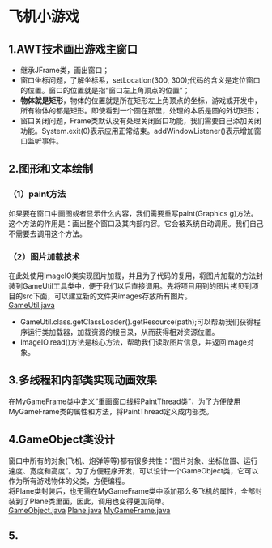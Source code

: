 ﻿# 飞机小游戏
## 1.AWT技术画出游戏主窗口
- 继承JFrame类，画出窗口；
- 窗口坐标问题，了解坐标系，setLocation(300, 300);代码的含义是定位窗口的位置。窗口的位置就是指“窗口左上角顶点的位置”；
- **物体就是矩形**，物体的位置就是所在矩形左上角顶点的坐标，游戏或开发中，所有物体的都是矩形。即使看到一个圆在那里，处理的本质是圆的外切矩形；
- 窗口关闭问题，Frame类默认没有处理关闭窗口功能，我们需要自己添加关闭功能。System.exit(0)表示应用正常结束。addWindowListener()表示增加窗口监听事件。
## 2.图形和文本绘制
### （1）paint方法
如果要在窗口中画图或者显示什么内容，我们需要重写paint(Graphics g)方法。 这个方法的作用是：画出整个窗口及其内部内容。它会被系统自动调用。我们自己不需要去调用这个方法。
### （2）图片加载技术
在此处使用ImageIO类实现图片加载，并且为了代码的复用，将图片加载的方法封装到GameUtil工具类中，便于我们以后直接调用。先将项目用到的图片拷贝到项目的src下面，可以建立新的文件夹images存放所有图片。  
[GameUtil.java](PlaneGame01/src/edu/game/GameUtil.java)
- GameUtil.class.getClassLoader().getResource(path);可以帮助我们获得程序运行类加载器，加载资源的根目录，从而获得相对资源位置。
- ImageIO.read()方法是核心方法，帮助我们读取图片信息，并返回Image对象。
## 3.多线程和内部类实现动画效果
在MyGameFrame类中定义“重画窗口线程PaintThread类”，为了方便使用MyGameFrame类的属性和方法，将PaintThread定义成内部类。
## 4.GameObject类设计
窗口中所有的对象(飞机、炮弹等等)都有很多共性：“图片对象、坐标位置、运行速度、宽度和高度”。为了方便程序开发，可以设计一个GameObject类，它可以作为所有游戏物体的父类，方便编程。  
将Plane类封装后，也无需在MyGameFrame类中添加那么多飞机的属性，全部封装到了Plane类里面，因此，调用也变得更加简单。  
[GameObject.java](PlaneGame02/src/edu/game/GameObject.java)
[Plane.java](PlaneGame02/src/edu/game/Plane.java)
[MyGameFrame.java](PlaneGame02/src/edu/game/MyGameFrame.java)
## 5.